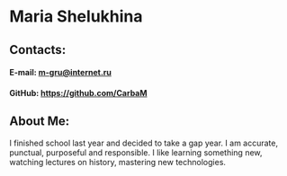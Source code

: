 # Maria Shelukhina 
## Contacts:
#### E-mail: m-gru@internet.ru
#### GitHub: https://github.com/CarbaM
## About Me:
I finished school last year and decided to take a gap year. 
I am accurate, punctual, purposeful and responsible. I like learning something new, watching lectures on history, mastering new technologies.
